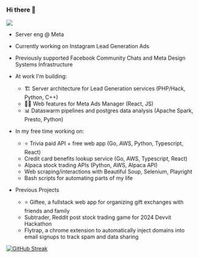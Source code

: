### Hi there 👋
![](https://komarev.com/ghpvc/?username=ayeagle&color=blueviolet)

<div align="center">
<div align="left">
  
  - Server eng @ Meta
  - Currently working on Instagram Lead Generation Ads
  - Previously supported Facebook Community Chats and Meta Design Systems Infrastructure
  - At work I'm building:
    - 🏗️ Server architecture for Lead Generation services (PHP/Hack, Python, C++)
    - 👨‍🎨 Web features for Meta Ads Manager (React, JS)
    - 📊 Dataswarm pipelines and postgres data analysis (Apache Spark, Presto, Python)
   
  - In my free time working on:
    - ⭐️ Trivia paid API + free web app (Go, AWS, Python, Typescript, React)
    - Credit card benefits lookup service (Go, AWS, Typescript, React)
    - Alpaca stock trading APIs (Python, AWS, Alpaca API)
    - Web scraping/interactions with Beautiful Soup, Selenium, Playright
    - Bash scripts for automating parts of my life
   
  - Previous Projects
    - ⭐️ Giftee, a fullstack web app for organizing gift exchanges with friends and family
    - Subtrader, Reddit post stock trading game for 2024 Devvit Hackathon
    - Flytrap, a chrome extension to automatically inject domains into email signups to track spam and data sharing
</div>
</div>

<div style="display: flexbox; flex-direction: column; color: red; justify-content: right;">
  <div>
  <div align="left">
    <a href="https://git.io/streak-stats">
      <img src="https://github-readme-streak-stats.herokuapp.com?user=ayeagle&theme=tokyonight&mode=weekly&card_width=467" alt="GitHub Streak" />
    </a>
  <br/>
<!--     <img src="https://github-readme-stats.vercel.app/api?username=ayeagle&show_icons=true&theme=tokyonight" alt="GitHub stats" /> -->
  </div>
</div>

